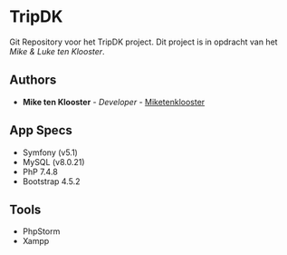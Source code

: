 # TripDK
Git Repository voor het TripDK project. Dit project is in opdracht van het _Mike & Luke ten Klooster_.

## Authors
* **Mike ten Klooster** - *Developer* - [Miketenklooster](https://github.com/Miketenklooster)

## App Specs
* Symfony (v5.1)
* MySQL (v8.0.21)
* PhP 7.4.8
* Bootstrap 4.5.2

## Tools
* PhpStorm
* Xampp
